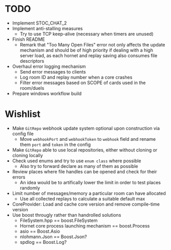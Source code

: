 # TODO
* Implement STOC_CHAT_2
* Implement anti-stalling measures
  * Try to use TCP keep-alive (necessary when timers are unused)
* Finish README
  * Remark that "Too Many Open Files" error not only affects the update mechanism and should be of high priority if dealing with a high server load, as each hornet and replay saving also consumes file descriptors
* Overhaul error logging mechanism
  * Send error messages to clients
  * Log room ID and replay number when a core crashes
  * Filter error messages based on SCOPE of cards used in the room/duels
* Prepare windows workflow build

# Wishlist
* Make `GitRepo` webhook update system optional upon construction via config file
  * Move `webhookPort` and `webhookToken` to `webhook` field and rename them `port` and `token` in the config
* Make `GitRepo` able to use local repositories, either without cloning or cloning locally
* Check used enums and try to use `enum class` where possible
  * Also try to forward declare as many of them as possible
* Review places where file handles can be opened and check for their errors
  * An idea would be to artifically lower the limit in order to test places randomly
* Limit number of messages/memory a particular room can have allocated
  * Use all collected replays to calculate a suitable default max
* CoreProvider: Load and cache core version and remove compile-time version
* Use boost througly rather than handrolled solutions
  * FileSystem.hpp == boost.FileSystem
  * Hornet core process launching mechanism == boost.Process
  * asio == Boost.Asio
  * nlohmann.Json == Boost.Json?
  * spdlog == Boost.Log?
